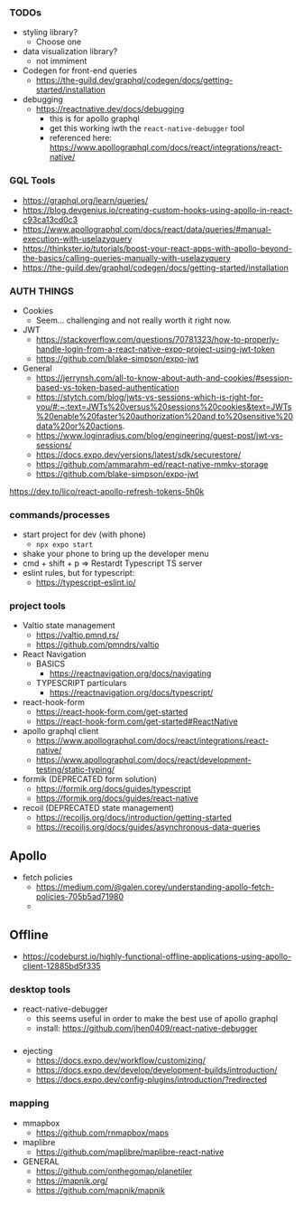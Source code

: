 ### TODOs
- styling library?
  - Choose one
- data visualization library?
  - not immiment
- Codegen for front-end queries
  - https://the-guild.dev/graphql/codegen/docs/getting-started/installation
- debugging
  - https://reactnative.dev/docs/debugging
    - this is for apollo graphql
    - get this working iwth the `react-native-debugger` tool
    - referenced here: https://www.apollographql.com/docs/react/integrations/react-native/

### GQL Tools
- https://graphql.org/learn/queries/
- https://blog.devgenius.io/creating-custom-hooks-using-apollo-in-react-c93ca13cd0c3
- https://www.apollographql.com/docs/react/data/queries/#manual-execution-with-uselazyquery
- https://thinkster.io/tutorials/boost-your-react-apps-with-apollo-beyond-the-basics/calling-queries-manually-with-uselazyquery
- https://the-guild.dev/graphql/codegen/docs/getting-started/installation

### AUTH THINGS
- Cookies
  - Seem... challenging and not really worth it right now.
- JWT
  - https://stackoverflow.com/questions/70781323/how-to-properly-handle-login-from-a-react-native-expo-project-using-jwt-token
  - https://github.com/blake-simpson/expo-jwt
- General
  - https://jerrynsh.com/all-to-know-about-auth-and-cookies/#session-based-vs-token-based-authentication
  - https://stytch.com/blog/jwts-vs-sessions-which-is-right-for-you/#:~:text=JWTs%20versus%20sessions%20cookies&text=JWTs%20enable%20faster%20authorization%20and,to%20sensitive%20data%20or%20actions.
  - https://www.loginradius.com/blog/engineering/guest-post/jwt-vs-sessions/
  - https://docs.expo.dev/versions/latest/sdk/securestore/
  - https://github.com/ammarahm-ed/react-native-mmkv-storage
  - https://github.com/blake-simpson/expo-jwt

https://dev.to/lico/react-apollo-refresh-tokens-5h0k

### commands/processes
- start project for dev (with phone)
  - `npx expo start`
- shake your phone to bring up the developer menu
- cmd + shift + p => Restardt Typescript TS server
- eslint rules, but for typescript:
  - https://typescript-eslint.io/

### project tools
- Valtio state management
  - https://valtio.pmnd.rs/
  - https://github.com/pmndrs/valtio
- React Navigation
  - BASICS
    - https://reactnavigation.org/docs/navigating
  - TYPESCRIPT particulars
    - https://reactnavigation.org/docs/typescript/
- react-hook-form
  - https://react-hook-form.com/get-started
  - https://react-hook-form.com/get-started#ReactNative
- apollo graphql client
  - https://www.apollographql.com/docs/react/integrations/react-native/
  - https://www.apollographql.com/docs/react/development-testing/static-typing/
- formik (DEPRECATED form solution)
  - https://formik.org/docs/guides/typescript
  - https://formik.org/docs/guides/react-native 
- recoil (DEPRECATED state management)
  - https://recoiljs.org/docs/introduction/getting-started
  - https://recoiljs.org/docs/guides/asynchronous-data-queries

## Apollo
- fetch policies
  - https://medium.com/@galen.corey/understanding-apollo-fetch-policies-705b5ad71980
  - 
## Offline
- https://codeburst.io/highly-functional-offline-applications-using-apollo-client-12885bd5f335

### desktop tools
- react-native-debugger
  - this seems useful in order to make the best use of apollo graphql
  - install: https://github.com/jhen0409/react-native-debugger

###
- ejecting
  - https://docs.expo.dev/workflow/customizing/
  - https://docs.expo.dev/develop/development-builds/introduction/
  - https://docs.expo.dev/config-plugins/introduction/?redirected
### mapping
- mmapbox
  - https://github.com/rnmapbox/maps
- maplibre
  - https://github.com/maplibre/maplibre-react-native
- GENERAL
  - https://github.com/onthegomap/planetiler
  - https://mapnik.org/
  - https://github.com/mapnik/mapnik
